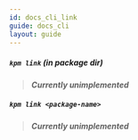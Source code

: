 ```yaml
---
id: docs_cli_link
guide: docs_cli
layout: guide
---
```


##### `kpm link` (in package dir)

> ***Currently unimplemented***

##### `kpm link <package-name>`

> ***Currently unimplemented***
